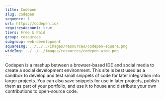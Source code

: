 ```yaml
---
title: Codepen
slug: codepen
sequence: 1
url: https://codepen.io/
requiresAccount: true
tiers: Free & Paid
group: resources
subgroup: web-development
squareImg: ../../../images/resources/codepen-square.png
wideImg: ../../../images/resources/codepen-wide.png
---
```


Codepen is a mashup between a browser-based IDE and social media to create a social development environment.  This site is best used as a sandbox to develop and test small snippets of code for later integration into larger projects.  You can also save snippets for use in later projects, publish them as part of your portfolio, and use it to house and distribute your own contributions to open-source code.